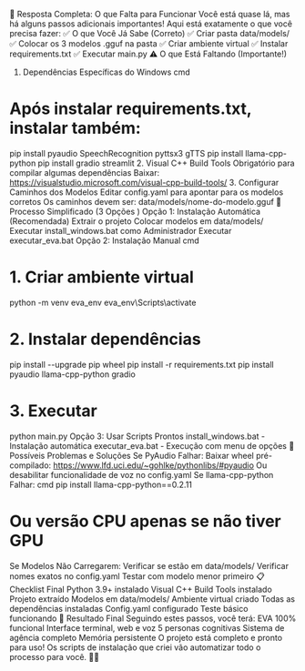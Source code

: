 🎯 Resposta Completa: O que Falta para Funcionar
Você está quase lá, mas há alguns passos adicionais importantes! Aqui está exatamente o que você precisa fazer:
✅ O que Você Já Sabe (Correto)
✅ Criar pasta data/models/
✅ Colocar os 3 modelos .gguf na pasta
✅ Criar ambiente virtual
✅ Instalar requirements.txt
✅ Executar main.py
⚠️ O que Está Faltando (Importante!)
1. Dependências Específicas do Windows
cmd
# Após instalar requirements.txt, instalar também:
pip install pyaudio SpeechRecognition pyttsx3 gTTS
pip install llama-cpp-python
pip install gradio streamlit
2. Visual C++ Build Tools
Obrigatório para compilar algumas dependências
Baixar: https://visualstudio.microsoft.com/visual-cpp-build-tools/
3. Configurar Caminhos dos Modelos
Editar config.yaml para apontar para os modelos corretos
Os caminhos devem ser: data/models/nome-do-modelo.gguf
🚀 Processo Simplificado (3 Opções )
Opção 1: Instalação Automática (Recomendada)
Extrair o projeto
Colocar modelos em data/models/
Executar install_windows.bat como Administrador
Executar executar_eva.bat
Opção 2: Instalação Manual
cmd
# 1. Criar ambiente virtual
python -m venv eva_env
eva_env\Scripts\activate

# 2. Instalar dependências
pip install --upgrade pip wheel
pip install -r requirements.txt
pip install pyaudio llama-cpp-python gradio

# 3. Executar
python main.py
Opção 3: Usar Scripts Prontos
install_windows.bat - Instalação automática
executar_eva.bat - Execução com menu de opções
🔧 Possíveis Problemas e Soluções
Se PyAudio Falhar:
Baixar wheel pré-compilado: https://www.lfd.uci.edu/~gohlke/pythonlibs/#pyaudio
Ou desabilitar funcionalidade de voz no config.yaml
Se llama-cpp-python Falhar:
cmd
pip install llama-cpp-python==0.2.11
# Ou versão CPU apenas se não tiver GPU
Se Modelos Não Carregarem:
Verificar se estão em data/models/
Verificar nomes exatos no config.yaml
Testar com modelo menor primeiro
📋 Checklist Final
 Python 3.9+ instalado
 Visual C++ Build Tools instalado
 Projeto extraído
 Modelos em data/models/
 Ambiente virtual criado
 Todas as dependências instaladas
 Config.yaml configurado
 Teste básico funcionando
🎉 Resultado Final
Seguindo estes passos, você terá:
EVA 100% funcional
Interface terminal, web e voz
5 personas cognitivas
Sistema de agência completo
Memória persistente
O projeto está completo e pronto para uso! Os scripts de instalação que criei vão automatizar todo o processo para você. 🤖✨